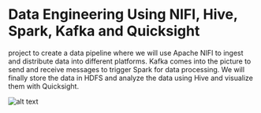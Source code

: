 # Data Engineering Using NIFI, Hive, Spark, Kafka and Quicksight
project to create a data pipeline where we will use Apache NIFI to ingest and distribute data into different platforms. Kafka comes into the picture to send and receive messages to trigger Spark for data processing. We will finally store the data in HDFS and analyze the data using Hive and visualize them with Quicksight.

![alt text](http://url/to/img.png)
